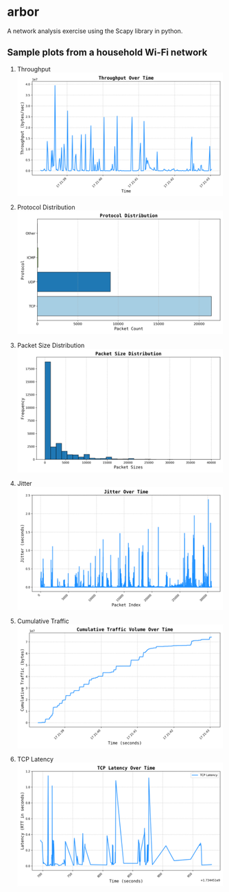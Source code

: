 # arbor

A network analysis exercise using the Scapy library in python.

## Sample plots from a household Wi-Fi network

1. Throughput
   ![](sample_plots/throughput.png)

2. Protocol Distribution
   ![](sample_plots/proto-dist.png)

3. Packet Size Distribution
   ![](sample_plots/pkt_sizes.png)

4. Jitter
   ![](sample_plots/jitter.png)

5. Cumulative Traffic
   ![](sample_plots/cum_traffic.png)

6. TCP Latency
   ![](sample_plots/tcp_latency.png)
